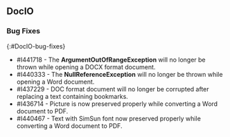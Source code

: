 ## DocIO

### Bug Fixes
{:#DocIO-bug-fixes}

* \#I441718 - The **ArgumentOutOfRangeException** will no longer be thrown while opening a DOCX format document.
* \#I440333 - The **NullReferenceException** will no longer be thrown while opening a Word document.
* \#I437229 - DOC format document will no longer be corrupted after replacing a text containing bookmarks. 
* \#I436714 - Picture is now preserved properly while converting a Word document to PDF.
* \#I440467 - Text with SimSun font now preserved properly while converting a Word document to PDF.
